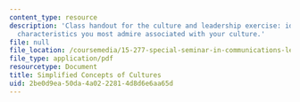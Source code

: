 ```yaml
---
content_type: resource
description: 'Class handout for the culture and leadership exercise: identify leadership
  characteristics you most admire associated with your culture.'
file: null
file_location: /coursemedia/15-277-special-seminar-in-communications-leadership-and-personal-effectiveness-coaching-fall-2008/2be0d9ea50da4a0222814d8d6e6aa65d_handout_5a.pdf
file_type: application/pdf
resourcetype: Document
title: Simplified Concepts of Cultures
uid: 2be0d9ea-50da-4a02-2281-4d8d6e6aa65d
---
```

